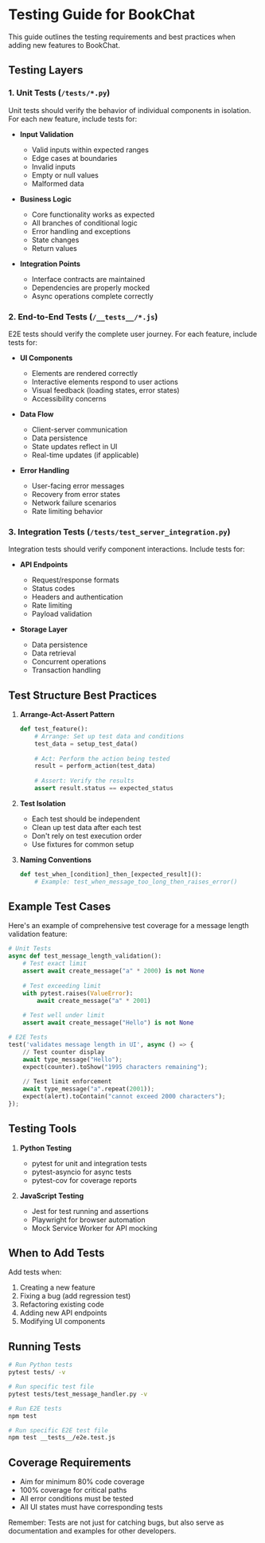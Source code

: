 # Testing Guide for BookChat

This guide outlines the testing requirements and best practices when adding new features to BookChat.

## Testing Layers

### 1. Unit Tests (`/tests/*.py`)
Unit tests should verify the behavior of individual components in isolation. For each new feature, include tests for:

- **Input Validation**
  - Valid inputs within expected ranges
  - Edge cases at boundaries
  - Invalid inputs
  - Empty or null values
  - Malformed data

- **Business Logic**
  - Core functionality works as expected
  - All branches of conditional logic
  - Error handling and exceptions
  - State changes
  - Return values

- **Integration Points**
  - Interface contracts are maintained
  - Dependencies are properly mocked
  - Async operations complete correctly

### 2. End-to-End Tests (`/__tests__/*.js`)
E2E tests should verify the complete user journey. For each feature, include tests for:

- **UI Components**
  - Elements are rendered correctly
  - Interactive elements respond to user actions
  - Visual feedback (loading states, error states)
  - Accessibility concerns

- **Data Flow**
  - Client-server communication
  - Data persistence
  - State updates reflect in UI
  - Real-time updates (if applicable)

- **Error Handling**
  - User-facing error messages
  - Recovery from error states
  - Network failure scenarios
  - Rate limiting behavior

### 3. Integration Tests (`/tests/test_server_integration.py`)
Integration tests should verify component interactions. Include tests for:

- **API Endpoints**
  - Request/response formats
  - Status codes
  - Headers and authentication
  - Rate limiting
  - Payload validation

- **Storage Layer**
  - Data persistence
  - Data retrieval
  - Concurrent operations
  - Transaction handling

## Test Structure Best Practices

1. **Arrange-Act-Assert Pattern**
   ```python
   def test_feature():
       # Arrange: Set up test data and conditions
       test_data = setup_test_data()
       
       # Act: Perform the action being tested
       result = perform_action(test_data)
       
       # Assert: Verify the results
       assert result.status == expected_status
   ```

2. **Test Isolation**
   - Each test should be independent
   - Clean up test data after each test
   - Don't rely on test execution order
   - Use fixtures for common setup

3. **Naming Conventions**
   ```python
   def test_when_[condition]_then_[expected_result]():
       # Example: test_when_message_too_long_then_raises_error()
   ```

## Example Test Cases

Here's an example of comprehensive test coverage for a message length validation feature:

```python
# Unit Tests
async def test_message_length_validation():
    # Test exact limit
    assert await create_message("a" * 2000) is not None
    
    # Test exceeding limit
    with pytest.raises(ValueError):
        await create_message("a" * 2001)
    
    # Test well under limit
    assert await create_message("Hello") is not None

# E2E Tests
test('validates message length in UI', async () => {
    // Test counter display
    await type_message("Hello");
    expect(counter).toShow("1995 characters remaining");
    
    // Test limit enforcement
    await type_message("a".repeat(2001));
    expect(alert).toContain("cannot exceed 2000 characters");
});
```

## Testing Tools

1. **Python Testing**
   - pytest for unit and integration tests
   - pytest-asyncio for async tests
   - pytest-cov for coverage reports

2. **JavaScript Testing**
   - Jest for test running and assertions
   - Playwright for browser automation
   - Mock Service Worker for API mocking

## When to Add Tests

Add tests when:
1. Creating a new feature
2. Fixing a bug (add regression test)
3. Refactoring existing code
4. Adding new API endpoints
5. Modifying UI components

## Running Tests

```bash
# Run Python tests
pytest tests/ -v

# Run specific test file
pytest tests/test_message_handler.py -v

# Run E2E tests
npm test

# Run specific E2E test file
npm test __tests__/e2e.test.js
```

## Coverage Requirements

- Aim for minimum 80% code coverage
- 100% coverage for critical paths
- All error conditions must be tested
- All UI states must have corresponding tests

Remember: Tests are not just for catching bugs, but also serve as documentation and examples for other developers.

